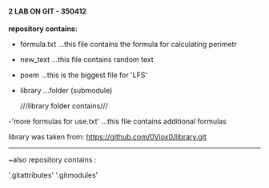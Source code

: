 #### **2 LAB ON GIT** - 350412 ####

**repository contains:**
  - formula.txt     ...this file contains the formula for calculating perimetr
  - new_text        ...this file contains random text
  - poem            ...this is the biggest file for 'LFS'
  - library         ...folder (submodule)
            
       ///library folder contains///
   
   -'more formulas for use.txt'     ...this file contains additional formulas
   
   library was taken from:  https://github.com/0Viox0/library.git
   
------------------------------------------------
~also repository contains :
          
   '.gitattributes'
   '.gitmodules'
   
   
